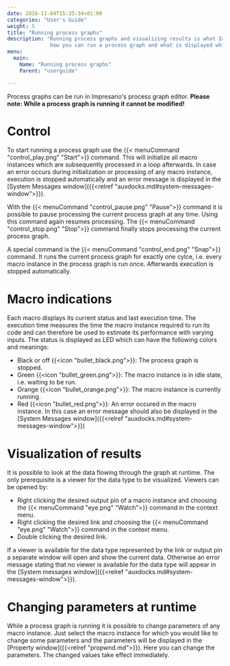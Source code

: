 ```yaml
---
date: 2016-11-04T15:35:34+01:00
categories: "User's Guide"
weight: 5
title: "Running process graphs"
description: "Running process graphs and visualizing results is what Impresario was made for. Here you find detailed descriptions
              how you can run a process graph and what is displayed while running a process graph."
menu: 
  main:
    Name: "Running process graphs"
    Parent: "userguide"

---
```


Process graphs can be run in Impresario's process graph editor. **Please note: While a process graph is running it cannot be modified!**

# Control
To start running a process graph use the {{< menuCommand "control_play.png" "Start">}} command. This will initialize all macro instances
which are subsequently processed in a loop afterwards. In case an error occurs during initialization or processing of any macro instance,
execution is stopped automatically and an error message is displayed in the [System Messages window]({{<relref "auxdocks.md#system-messages-window">}}).

With the {{< menuCommand "control_pause.png" "Pause">}} command it is possible to pause processing the current process graph at any time. Using this
command again resumes processing. The {{< menuCommand "control_stop.png" "Stop">}} command finally stops processing the current process graph.

A special command is the {{< menuCommand "control_end.png" "Snap">}} command. It runs the current process graph for exactly one cylce, i.e. every
macro instance in the process graph is run once. Afterwards execution is stopped automatically.

# Macro indications
Each macro displays its current status and last execution time. The execution time measures the time the macro instance required to run its code and 
can therefore be used to estimate its performance with varying inputs. The status is displayed as LED which can have the following colors and meanings:

* Black or off {{<icon "bullet_black.png">}}: The process graph is stopped.
* Green {{<icon "bullet_green.png">}}: The macro instance is in idle state, i.e. waiting to be run.
* Orange {{<icon "bullet_orange.png">}}: The macro instance is currently running.
* Red {{<icon "bullet_red.png">}}: An error occured in the macro instance. In this case an error message should also be displayed in the
  [System Messages window]({{<relref "auxdocks.md#system-messages-window">}})

# Visualization of results
It is possible to look at the data flowing through the graph at runtime. The only prerequisite is a viewer for the data type to be visualized.
Viewers can be opened by:

* Right clicking the desired output pin of a macro instance and choosing the {{< menuCommand "eye.png" "Watch">}} command in the context menu.
* Right clicking the desired link and choosing the {{< menuCommand "eye.png" "Watch">}} command in the context menu.
* Double clicking the desired link.

If a viewer is available for the data type represented by the link or output pin a separate window will open and show the current data. Otherwise
an error message stating that no viewer is available for the data type will appear in the 
[System messages window]({{<relref "auxdocks.md#system-messages-window">}}).

# Changing parameters at runtime
While a process graph is running it is possible to change parameters of any macro instance. Just select the macro instance for which you would like 
to change some parameters and the parameters will be displayed in the [Property window]({{<relref "propwnd.md">}}). Here you can change the parameters. 
The changed values take effect immediately.
